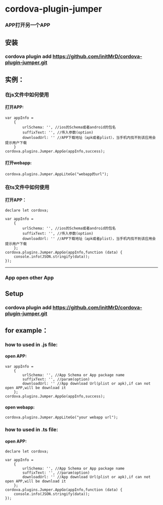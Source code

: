 # cordova-plugin-jumper

### APP打开另一个APP

## 安装

### cordova plugin add https://github.com/initMrD/cordova-plugin-jumper.git

## 实例：
### 在js文件中如何使用
#### 打开APP:
```
var appInfo =
    {
        urlSchema: '', //ios的Schema或者android的包名
        suffixText: '', //传入参数(option)
        downloadUrl: '' //APP下载地址（apk或者plist），当手机内找不到该应用会提示用户下载
    }
cordova.plugins.Jumper.AppGo(appInfo,success);
```

#### 打开webapp:
```
cordova.plugins.Jumper.AppLiteGo("webapp的url");
```
### 在ts文件中如何使用
#### 打开APP：
```
declare let cordova;

var appInfo =
    {
        urlSchema: '', //ios的Schema或者android的包名
        suffixText: '', //传入参数(option)
        downloadUrl: '' //APP下载地址（apk或者plist），当手机内找不到该应用会提示用户下载
    };
cordova.plugins.Jumper.AppGo(appInfo,function (data) {
    console.info(JSON.stringify(data));
});
```

---

### App open other App

## Setup

### cordova plugin add https://github.com/initMrD/cordova-plugin-jumper.git

## for example：
### how to used in .js file:
#### open APP:
```
var appInfo =
    {
        urlSchema: '', //App Schema or App package name
        suffixText: '', //param(option)
        downloadUrl: '' //App download Url(plist or apk),if can not open APP,will be download it
    };
cordova.plugins.Jumper.AppGo(appInfo,success);
```

#### open webapp:
```
cordova.plugins.Jumper.AppLiteGo("your webapp url");
```
### how to used in .ts file:
#### open APP:
```
declare let cordova;

var appInfo =
    {
        urlSchema: '', //App Schema or App package name
        suffixText: '', //param(option)
        downloadUrl: '' //App download Url(plist or apk),if can not open APP,will be download it
    };
cordova.plugins.Jumper.AppGo(appInfo,function (data) {
    console.info(JSON.stringify(data));
});
```

